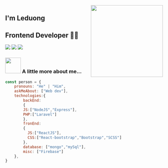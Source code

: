 <img align='right' src="https://media.giphy.com/media/M9gbBd9nbDrOTu1Mqx/giphy.gif" width="230">

## I'm Leduong
## Frontend Developer 👨‍💻

[![](https://img.shields.io/badge/LinkedIn-leduong-blue)](https://www.linkedin.com/in/duong-le-227122209/)
[![](https://img.shields.io/badge/Gmail-leduong290300gmail.com-red)](mailto:leduong290300@gmail.com)
[![](https://img.shields.io/badge/Facebook-Leduong-blue)](https://www.facebook.com/profile.php?id=100027250996361)


### <img src="https://media.giphy.com/media/VgCDAzcKvsR6OM0uWg/giphy.gif" width="50"> A little more about me...  

```javascript
const person = {
    pronouns: "He" | "Him",
    askMeAbout: ["Web dev"],
    technologies:{
        backEnd: 
        {
        JS:["NodeJS","Express"],
        PHP:["Laravel"]
        },
        fronEnd: 
        {
          JS:["ReactJS"],
          CSS:["React-bootstrap","Bootstrap","SCSS"]
        },
        database: ["mongo","mySql"],
        misc: ["Firebase"]
    },
}
```
